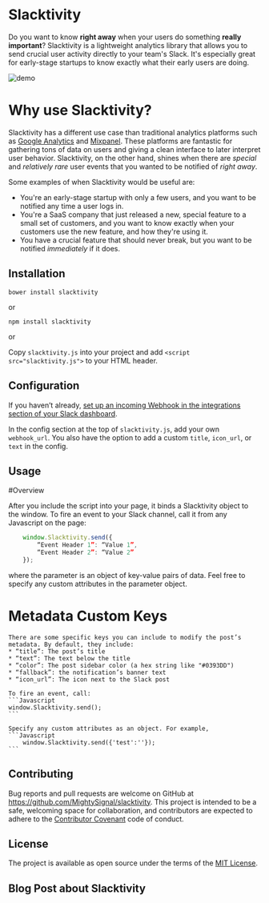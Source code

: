 # Slacktivity

Do you want to know **right away** when your users do something **really important**? Slacktivity is a lightweight analytics library that allows you to send crucial user activity directly to your team's Slack. It's especially great for early-stage startups to know exactly what their early users are doing.

![demo](http://i.imgur.com/IOBUuja.gif)

# Why use Slacktivity?

Slacktivity has a different use case than traditional analytics platforms such as [Google Analytics](http://www.google.com/analytics/) and [Mixpanel](https://mixpanel.com). These platforms are fantastic for gathering tons of data on users and giving a clean interface to later interpret user behavior. Slacktivity, on the other hand, shines when there are *special* and *relatively rare* user events that you wanted to be notified of *right away*.

Some examples of when Slacktivity would be useful are:

* You're an early-stage startup with only a few users, and you want to be notified any time a user logs in.
* You're a SaaS company that just released a new, special feature to a small set of customers, and you want to know exactly when your customers use the new feature, and how they're using it.
* You have a crucial feature that should never break, but you want to be notified *immediately* if it does.

## Installation

```
bower install slacktivity
```
or

```Linux
npm install slacktivity
```

or 

Copy `slacktivity.js` into your project and add `<script src="slacktivity.js">` to your HTML header.

## Configuration

If you haven’t already, [set up an incoming Webhook in the integrations section of your Slack dashboard](https://slack.com/services/new/incoming-webhook).

In the config section at the top of `slacktivity.js`, add your own `webhook_url`. You also have the option to add a custom `title`, `icon_url`, or `text` in the config.

## Usage

#Overview

After you include the script into your page, it binds a Slacktivity object to the window. To fire an event to your Slack channel, call it from any Javascript on the page:
```Javascript
	window.Slacktivity.send({
		“Event Header 1”: “Value 1”,
		“Event Header 2”: “Value 2”
	});
```

where the parameter is an object of key-value pairs of data. Feel free to specify any custom attributes in the parameter object.

# Metadata Custom Keys
	There are some specific keys you can include to modify the post’s metadata. By default, they include:
	* “title”: The post’s title
	* “text”: The text below the title
	* “color”: The post sidebar color (a hex string like "#0393DD")
	* “fallback”: the notification’s banner text
	* “icon_url”: The icon next to the Slack post

	To fire an event, call:
	```Javascript
	window.Slacktivity.send();
	```

	Specify any custom attributes as an object. For example,
	```Javascript
		window.Slacktivity.send({'test':''});
	```


## Contributing

Bug reports and pull requests are welcome on GitHub at https://github.com/MightySignal/slacktivity. This project is intended to be a safe, welcoming space for collaboration, and contributors are expected to adhere to the [Contributor Covenant](contributor-covenant.org) code of conduct.


## License

The project is available as open source under the terms of the [MIT License](http://opensource.org/licenses/MIT).

## Blog Post about Slacktivity

<Innsert blog post URL>

